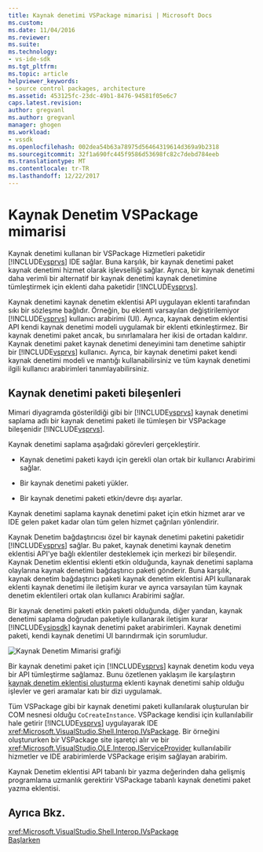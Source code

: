 ```yaml
---
title: Kaynak denetimi VSPackage mimarisi | Microsoft Docs
ms.custom: 
ms.date: 11/04/2016
ms.reviewer: 
ms.suite: 
ms.technology:
- vs-ide-sdk
ms.tgt_pltfrm: 
ms.topic: article
helpviewer_keywords:
- source control packages, architecture
ms.assetid: 453125fc-23dc-49b1-8476-94581f05e6c7
caps.latest.revision: 
author: gregvanl
ms.author: gregvanl
manager: ghogen
ms.workload:
- vssdk
ms.openlocfilehash: 002dea54b63a78975d56464319614d369a9b2318
ms.sourcegitcommit: 32f1a690fc445f9586d53698fc82c7debd784eeb
ms.translationtype: MT
ms.contentlocale: tr-TR
ms.lasthandoff: 12/22/2017
---
```

# <a name="source-control-vspackage-architecture"></a>Kaynak Denetim VSPackage mimarisi
Kaynak denetimi kullanan bir VSPackage Hizmetleri paketidir [!INCLUDE[vsprvs](../../code-quality/includes/vsprvs_md.md)] IDE sağlar. Buna karşılık, bir kaynak denetimi paket kaynak denetimi hizmet olarak işlevselliği sağlar. Ayrıca, bir kaynak denetimi daha verimli bir alternatif bir kaynak denetimi kaynak denetimine tümleştirmek için eklenti daha paketidir [!INCLUDE[vsprvs](../../code-quality/includes/vsprvs_md.md)].  
  
 Kaynak denetimi kaynak denetim eklentisi API uygulayan eklenti tarafından sıkı bir sözleşme bağlıdır. Örneğin, bu eklenti varsayılan değiştirilemiyor [!INCLUDE[vsprvs](../../code-quality/includes/vsprvs_md.md)] kullanıcı arabirimi (UI). Ayrıca, kaynak denetim eklentisi API kendi kaynak denetimi modeli uygulamak bir eklenti etkinleştirmez. Bir kaynak denetimi paket ancak, bu sınırlamalara her ikisi de ortadan kaldırır. Kaynak denetimi paket kaynak denetimi deneyimini tam denetime sahiptir bir [!INCLUDE[vsprvs](../../code-quality/includes/vsprvs_md.md)] kullanıcı. Ayrıca, bir kaynak denetimi paket kendi kaynak denetimi modeli ve mantığı kullanabilirsiniz ve tüm kaynak denetimi ilgili kullanıcı arabirimleri tanımlayabilirsiniz.  
  
## <a name="source-control-package-components"></a>Kaynak denetimi paketi bileşenleri  
 Mimari diyagramda gösterildiği gibi bir [!INCLUDE[vsprvs](../../code-quality/includes/vsprvs_md.md)] kaynak denetimi saplama adlı bir kaynak denetimi paketi ile tümleşen bir VSPackage bileşenidir [!INCLUDE[vsprvs](../../code-quality/includes/vsprvs_md.md)].  
  
 Kaynak denetimi saplama aşağıdaki görevleri gerçekleştirir.  
  
-   Kaynak denetimi paketi kaydı için gerekli olan ortak bir kullanıcı Arabirimi sağlar.  
  
-   Bir kaynak denetimi paketi yükler.  
  
-   Bir kaynak denetimi paketi etkin/devre dışı ayarlar.  
  
 Kaynak denetimi saplama kaynak denetimi paket için etkin hizmet arar ve IDE gelen paket kadar olan tüm gelen hizmet çağrıları yönlendirir.  
  
 Kaynak Denetim bağdaştırıcısı özel bir kaynak denetimi paketini paketidir [!INCLUDE[vsprvs](../../code-quality/includes/vsprvs_md.md)] sağlar. Bu paket, kaynak denetimi kaynak denetim eklentisi API'ye bağlı eklentiler desteklemek için merkezi bir bileşendir. Kaynak Denetim eklentisi eklenti etkin olduğunda, kaynak denetimi saplama olaylarına kaynak denetimi bağdaştırıcı paketi gönderir. Buna karşılık, kaynak denetim bağdaştırıcı paketi kaynak denetim eklentisi API kullanarak eklenti kaynak denetimi ile iletişim kurar ve ayrıca varsayılan tüm kaynak denetim eklentileri ortak olan kullanıcı Arabirimi sağlar.  
  
 Bir kaynak denetimi paketi etkin paketi olduğunda, diğer yandan, kaynak denetimi saplama doğrudan paketiyle kullanarak iletişim kurar [!INCLUDE[vsipsdk](../../extensibility/includes/vsipsdk_md.md)] kaynak denetimi paket arabirimleri. Kaynak denetimi paketi, kendi kaynak denetimi UI barındırmak için sorumludur.  
  
 ![Kaynak Denetim Mimarisi grafiği](../../extensibility/internals/media/vsipsccarch.gif "VSIPSCCArch")  
  
 Bir kaynak denetimi paket için [!INCLUDE[vsprvs](../../code-quality/includes/vsprvs_md.md)] kaynak denetim kodu veya bir API tümleştirme sağlamaz. Bunu özetlenen yaklaşım ile karşılaştırın [kaynak denetim eklentisi oluşturma](../../extensibility/internals/creating-a-source-control-plug-in.md) eklenti kaynak denetimi sahip olduğu işlevler ve geri aramalar katı bir dizi uygulamak.  
  
 Tüm VSPackage gibi bir kaynak denetimi paketi kullanılarak oluşturulan bir COM nesnesi olduğu `CoCreateInstance`. VSPackage kendisi için kullanılabilir hale getirir [!INCLUDE[vsprvs](../../code-quality/includes/vsprvs_md.md)] uygulayarak IDE <xref:Microsoft.VisualStudio.Shell.Interop.IVsPackage>. Bir örneğini oluştururken bir VSPackage site işaretçi alır ve bir <xref:Microsoft.VisualStudio.OLE.Interop.IServiceProvider> kullanılabilir hizmetler ve IDE arabirimlerde VSPackage erişim sağlayan arabirim.  
  
 Kaynak Denetim eklentisi API tabanlı bir yazma değerinden daha gelişmiş programlama uzmanlık gerektirir VSPackage tabanlı kaynak denetimi paket yazma eklentisi.  
  
## <a name="see-also"></a>Ayrıca Bkz.  
 <xref:Microsoft.VisualStudio.Shell.Interop.IVsPackage>   
 [Başlarken](../../extensibility/internals/getting-started-with-source-control-vspackages.md)